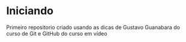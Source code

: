 # Iniciando
 Primeiro repositorio criado usando as dicas de Gustavo Guanabara do curso de Git e GitHub do curso em vídeo





